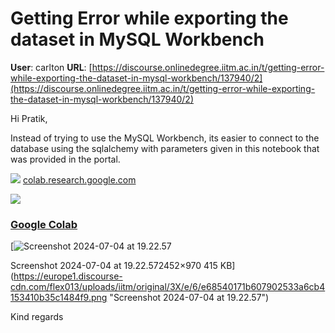 # Getting Error while exporting the dataset in MySQL Workbench

**User**: carlton
**URL**: [https://discourse.onlinedegree.iitm.ac.in/t/getting-error-while-exporting-the-dataset-in-mysql-workbench/137940/2](https://discourse.onlinedegree.iitm.ac.in/t/getting-error-while-exporting-the-dataset-in-mysql-workbench/137940/2)

Hi Pratik,

Instead of trying to use the MySQL Workbench, its easier to connect to the database using the sqlalchemy with parameters given in this notebook that was provided in the portal.

![](https://europe1.discourse-cdn.com/flex013/uploads/iitm/original/3X/6/0/60ea89b7f54e26db2606ac3e2bd08e106605d5ec.png)
[colab.research.google.com](https://colab.research.google.com/drive/1j_5AsWdf0SwVHVgfbEAcg7vYguKUN41o)

![](https://europe1.discourse-cdn.com/flex013/uploads/iitm/original/3X/5/b/5b77e9737d5f8f8bc5f7b35e7fc0f8088fd1ebd8.png)

### [Google Colab](https://colab.research.google.com/drive/1j_5AsWdf0SwVHVgfbEAcg7vYguKUN41o)

[![Screenshot 2024-07-04 at 19.22.57](https://europe1.discourse-cdn.com/flex013/uploads/iitm/optimized/3X/e/6/e68540171b607902533a6cb4153410b35c1484f9_2_690x272.png)

Screenshot 2024-07-04 at 19.22.572452×970 415 KB](https://europe1.discourse-cdn.com/flex013/uploads/iitm/original/3X/e/6/e68540171b607902533a6cb4153410b35c1484f9.png "Screenshot 2024-07-04 at 19.22.57")

Kind regards

